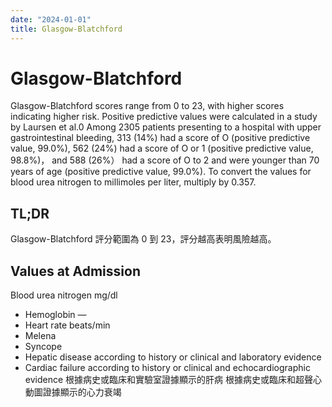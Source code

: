 ```yaml
---
date: "2024-01-01"
title: Glasgow-Blatchford
---
```


# Glasgow-Blatchford

Glasgow-Blatchford scores range from 0 to 23, with higher scores indicating higher risk. Positive predictive values were calculated in a study by Laursen et al.0 Among 2305 patients presenting to a hospital with upper gastrointestinal bleeding, 313 (14%) had a score of O (positive predictive value, 99.0%), 562 (24%) had a score of O or 1 (positive predictive value, 98.8%)， and 588 (26%） had a score of O to 2 and were younger than 70 years of age (positive predictive value, 99.0%). To convert the values for blood urea nitrogen to millimoles per liter, multiply by 0.357.

## TL;DR
Glasgow-Blatchford 評分範圍為 0 到 23，評分越高表明風險越高。

## Values at Admission
Blood urea nitrogen mg/dl
* Hemoglobin —
* Heart rate beats/min
* Melena
* Syncope
* Hepatic disease according to history or clinical and laboratory evidence
* Cardiac failure according to history or clinical and echocardiographic evidence
	根據病史或臨床和實驗室證據顯示的肝病
	根據病史或臨床和超聲心動圖證據顯示的心力衰竭
